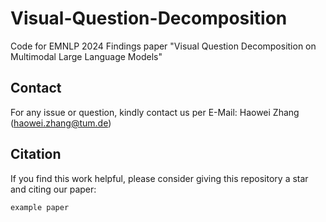 # Visual-Question-Decomposition
Code for EMNLP 2024 Findings paper "Visual Question Decomposition on Multimodal Large Language Models"



## Contact
For any issue or question, kindly contact us per E-Mail: Haowei Zhang (haowei.zhang@tum.de)

## Citation

If you find this work helpful, please consider giving this repository a star and citing our paper:

```
example paper
```
